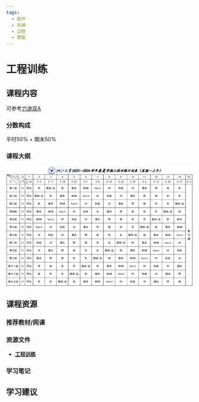 ```yaml
---
tags:
  - 能环
  - 车辆
  - 过控
  - 慧能
---
```


# 工程训练

## 课程内容

可参考[力速双A](https://fsaa.pages.zjusct.io/fsaa/courses/MajorFoundation/EngineeringTraining/)

### 分数构成

平时50% + 期末50%

### 课程大纲

![1](工程训练/image1.png)

## 课程资源

### 推荐教材/网课

### 资源文件

- [**工程训练**](https://pan.baidu.com/s/1UYeHjuexi3RKcADcaYULMg?pwd=jsue)

### 学习笔记

## 学习建议



